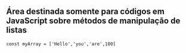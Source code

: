 <h2>
  Área destinada somente para códigos em JavaScript sobre métodos de manipulação de listas
</h2>

```` JS
const myArray = ['Hello','you','are',100]

